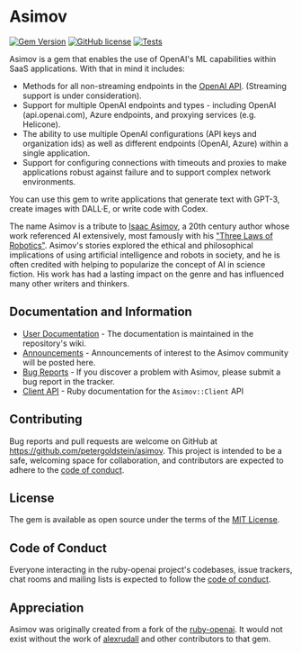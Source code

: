 # Asimov

[![Gem Version](https://badge.fury.io/rb/asimov.svg)](https://badge.fury.io/rb/asimov)
[![GitHub license](https://img.shields.io/badge/license-MIT-blue.svg)](https://github.com/petergoldstein/asimov/blob/main/LICENSE.txt)
[![Tests](https://github.com/petergoldstein/asimov/actions/workflows/ci.yml/badge.svg)](https://github.com/petergoldstein/asimov/actions/workflows/ci.yml)

Asimov is a gem that enables the use of OpenAI's ML capabilities within SaaS applications.  With that in mind it includes:

* Methods for all non-streaming endpoints in the [OpenAI API](https://openai.com/blog/openai-api/).  (Streaming support is under consideration).
* Support for multiple OpenAI endpoints and types - including OpenAI (api.openai.com), Azure endpoints, and proxying services (e.g. Helicone).
* The ability to use multiple OpenAI configurations (API keys and organization ids) as well as different endpoints (OpenAI, Azure) within a single application.
* Support for configuring connections with timeouts and proxies to make applications robust against failure and to support complex network environments.


You can use this gem to write applications that generate text with GPT-3, create images with DALL·E, or write code with Codex.

The name Asimov is a tribute to [Isaac Asimov](https://en.wikipedia.org/wiki/Isaac_Asimov), a 20th century author whose work referenced AI extensively, most famously with his ["Three Laws of Robotics"](https://en.wikipedia.org/wiki/Three_Laws_of_Robotics). Asimov's stories explored the ethical and philosophical implications of using artificial intelligence and robots in society, and he is often credited with helping to popularize the concept of AI in science fiction. His work has had a lasting impact on the genre and has influenced many other writers and thinkers.


## Documentation and Information

* [User Documentation](https://github.com/petergoldstein/asimov/wiki) - The documentation is maintained in the repository's wiki.  
* [Announcements](https://github.com/petergoldstein/asimov/discussions/categories/announcements) - Announcements of interest to the Asimov community will be posted here.
* [Bug Reports](https://github.com/petergoldstein/asimov/issues) - If you discover a problem with Asimov, please submit a bug report in the tracker.
* [Client API](https://rubydoc.info/github/petergoldstein/asimov/Asimov/Client) - Ruby documentation for the `Asimov::Client` API

## Contributing

Bug reports and pull requests are welcome on GitHub at <https://github.com/petergoldstein/asimov>. This project is intended to be a safe, welcoming space for collaboration, and contributors are expected to adhere to the [code of conduct](https://github.com/petergoldstein/asimov/blob/main/CODE_OF_CONDUCT.md).

## License

The gem is available as open source under the terms of the [MIT License](https://opensource.org/licenses/MIT).

## Code of Conduct

Everyone interacting in the ruby-openai project's codebases, issue trackers, chat rooms and mailing lists is expected to follow the [code of conduct](https://github.com/petergoldstein/asimov/blob/main/CODE_OF_CONDUCT.md).

## Appreciation

Asimov was originally created from a fork of the [ruby-openai](https://github.com/alexrudall/ruby-openai).  It would not exist without the work of [alexrudall](https://github.com/alexrudall) and other contributors to that gem.
